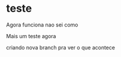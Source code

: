 # teste
Agora funciona nao sei como 

Mais um teste agora 

criando nova branch pra ver o que acontece
